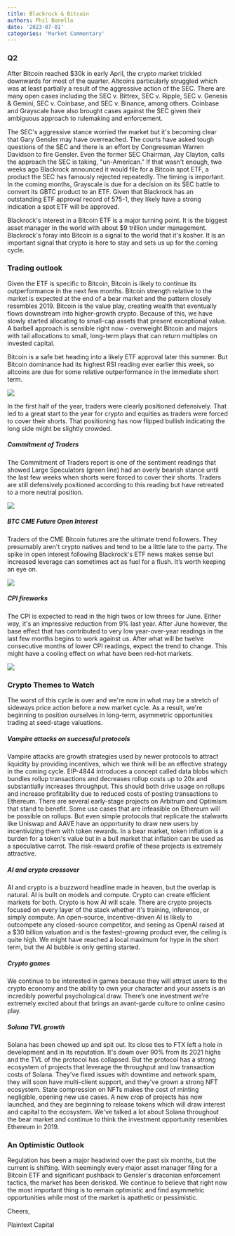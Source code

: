 ```yaml
---
title: Blackrock & Bitcoin
authors: Phil Bonello
date: '2023-07-01'
categories: 'Market Commentary'
---
```

### Q2

After Bitcoin reached $30k in early April, the crypto market trickled downwards for most of the quarter. Altcoins particularly struggled which was at least partially a result of the aggressive action of the SEC. There are many open cases including the SEC v. Bittrex, SEC v. Ripple, SEC v. Genesis & Gemini, SEC v. Coinbase, and SEC v. Binance, among others. Coinbase and Grayscale have also brought cases against the SEC given their ambiguous approach to rulemaking and enforcement.

The SEC's aggressive stance worried the market but it's becoming clear that Gary Gensler may have overreached. The courts have asked tough questions of the SEC and there is an effort by Congressman Warren Davidson to fire Gensler. Even the former SEC Chairman, Jay Clayton, calls the approach the SEC is taking, "un-American." If that wasn't enough, two weeks ago Blackrock announced it would file for a Bitcoin spot ETF, a product the SEC has famously rejected repeatedly. The timing is important. In the coming months, Grayscale is due for a decision on its SEC battle to convert its GBTC product to an ETF. Given that Blackrock has an outstanding ETF approval record of 575-1, they likely have a strong indication a spot ETF will be approved.

Blackrock's interest in a Bitcoin ETF is a major turning point. It is the biggest asset manager in the world with about $9 trillion under management. Blackrock's foray into Bitcoin is a signal to the world that it's kosher. It is an important signal that crypto is here to stay and sets us up for the coming cycle.

### Trading outlook

Given the ETF is specific to Bitcoin, Bitcoin is likely to continue its outperformance in the next few months. Bitcoin strength relative to the market is expected at the end of a bear market and the pattern closely resembles 2019. Bitcoin is the value play, creating wealth that eventually flows downstream into higher-growth crypto. Because of this, we have slowly started allocating to small-cap assets that present exceptional value. A barbell approach is sensible right now - overweight Bitcoin and majors with tail allocations to small, long-term plays that can return multiples on invested capital.

Bitcoin is a safe bet heading into a likely ETF approval later this summer. But Bitcoin dominance had its highest RSI reading ever earlier this week, so altcoins are due for some relative outperformance in the immediate short term.

![](/images/Screenshot%202023-06-30%20at%207.38.29%20PM.png)

In the first half of the year, traders were clearly positioned defensively. That led to a great start to the year for crypto and equities as traders were forced to cover their shorts. That positioning has now flipped bullish indicating the long side might be slightly crowded.

##### Commitment of Traders

The Commitment of Traders report is one of the sentiment readings that showed Large Speculators (green line) had an overly bearish stance until the last few weeks when shorts were forced to cover their shorts. Traders are still defensively positioned according to this reading but have retreated to a more neutral position.

![](/images/Screenshot%202023-06-30%20at%207.47.25%20PM.png)

##### BTC CME Future Open Interest

Traders of the CME Bitcoin futures are the ultimate trend followers. They presumably aren't crypto natives and tend to be a little late to the party. The spike in open interest following Blackrock's ETF news makes sense but increased leverage can sometimes act as fuel for a flush. It’s worth keeping an eye on.

![](https://preview--plaintextcapital-2c6e7.stackbit.dev/_static/app-assets/images/Screenshot%202023-06-30%20at%207.44.21%20PM.png)

##### CPI fireworks

The CPI is expected to read in the high twos or low threes for June. Either way, it's an impressive reduction from 9% last year. After June however, the base effect that has contributed to very low year-over-year readings in the last few months begins to work against us. After what will be twelve consecutive months of lower CPI readings, expect the trend to change. This might have a cooling effect on what have been red-hot markets.

![](/images/Screenshot%202023-06-30%20at%207.44.39%20PM.png)

### Crypto Themes to Watch

The worst of this cycle is over and we're now in what may be a stretch of sideways price action before a new market cycle. As a result, we're beginning to position ourselves in long-term, asymmetric opportunities trading at seed-stage valuations.

##### Vampire attacks on successful protocols

Vampire attacks are growth strategies used by newer protocols to attract liquidity by providing incentives, which we think will be an effective strategy in the coming cycle. EIP-4844 introduces a concept called data blobs which bundles rollup transactions and decreases rollup costs up to 20x and substantially increases throughput. This should both drive usage on rollups and increase profitability due to reduced costs of posting transactions to Ethereum. There are several early-stage projects on Arbitrum and Optimism that stand to benefit. Some use cases that are infeasible on Ethereum will be possible on rollups. But even simple protocols that replicate the stalwarts like Uniswap and AAVE have an opportunity to draw new users by incentivizing them with token rewards. In a bear market, token inflation is a burden for a token's value but in a bull market that inflation can be used as a speculative carrot. The risk-reward profile of these projects is extremely attractive.

##### AI and crypto crossover

AI and crypto is a buzzword headline made in heaven, but the overlap is natural. AI is built on models and compute. Crypto can create efficient markets for both. Crypto is how AI will scale. There are crypto projects focused on every layer of the stack whether it's training, inference, or simply compute. An open-source, incentive-driven AI is likely to outcompete any closed-source competitor, and seeing as OpenAI raised at a $30 billion valuation and is the fastest-growing product ever, the ceiling is quite high. We might have reached a local maximum for hype in the short term, but the AI bubble is only getting started.

##### Crypto games

We continue to be interested in games because they will attract users to the crypto economy and the ability to own your character and your assets is an incredibly powerful psychological draw. There’s one investment we’re extremely excited about that brings an avant-garde culture to online casino play.

##### Solana TVL growth

Solana has been chewed up and spit out. Its close ties to FTX left a hole in development and in its reputation. It's down over 90% from its 2021 highs and the TVL of the protocol has collapsed. But the protocol has a strong ecosystem of projects that leverage the throughput and low transaction costs of Solana. They've fixed issues with downtime and network spam, they will soon have multi-client support, and they've grown a strong NFT ecosystem. State compression on NFTs makes the cost of minting negligible, opening new use cases. A new crop of projects has now launched, and they are beginning to release tokens which will draw interest and capital to the ecosystem. We've talked a lot about Solana throughout the bear market and continue to think the investment opportunity resembles Ethereum in 2019.

### An Optimistic Outlook

Regulation has been a major headwind over the past six months, but the current is shifting. With seemingly every major asset manager filing for a Bitcoin ETF and significant pushback to Gensler's draconian enforcement tactics, the market has been derisked. We continue to believe that right now the most important thing is to remain optimistic and find asymmetric opportunities while most of the market is apathetic or pessimistic.

Cheers,

Plaintext Capital

